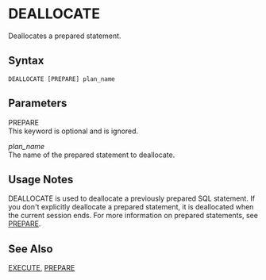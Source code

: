 # DEALLOCATE<a name="r_DEALLOCATE"></a>

Deallocates a prepared statement\. 

## Syntax<a name="r_DEALLOCATE-synopsis"></a>

```
DEALLOCATE [PREPARE] plan_name
```

## Parameters<a name="r_DEALLOCATE-parameters"></a>

PREPARE   
This keyword is optional and is ignored\. 

 *plan\_name*   
The name of the prepared statement to deallocate\. 

## Usage Notes<a name="r_DEALLOCATE_usage_notes"></a>

DEALLOCATE is used to deallocate a previously prepared SQL statement\. If you don't explicitly deallocate a prepared statement, it is deallocated when the current session ends\. For more information on prepared statements, see [PREPARE](r_PREPARE.md)\.

## See Also<a name="r_DEALLOCATE-see-also"></a>

 [EXECUTE](r_EXECUTE.md), [PREPARE](r_PREPARE.md) 